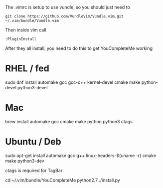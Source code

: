 The .vimrc is setup to use vundle, so you should just need to 

`git clone https://github.com/VundleVim/Vundle.vim.git ~/.vim/bundle/Vundle.vim`

Then inside vim call

`:PluginInstall`

After they all install, you need to do this to get YouCompleteMe working

# RHEL / fed
sudo dnf install automake gcc gcc-c++ kernel-devel cmake make python-devel python3-devel

# Mac
brew install automake gcc cmake make python python3 ctags

# Ubuntu / Deb
sudo apt-get install automake gcc g++ linux-headers-$(uname -r) cmake make python3-dev

ctags is required for TagBar

cd ~/.vim/bundle/YouCompleteMe
python2.7 ./install.py
